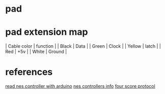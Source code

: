 # pad

# pad extension map

| Cable color | function |
| Black       | Data     |
| Green       | Clock    |
| Yellow      | latch    |
| Red         | +5v      |
| White       | Ground   |


# references

[read nes controller with arduino](https://www.allaboutcircuits.com/projects/nes-controller-interface-with-an-arduino-uno/)
[nes controllers info](http://problemkaputt.de/everynes.htm#controllersjoypads)
[four score protocol](http://wiki.nesdev.com/w/index.php/Four_Score)
